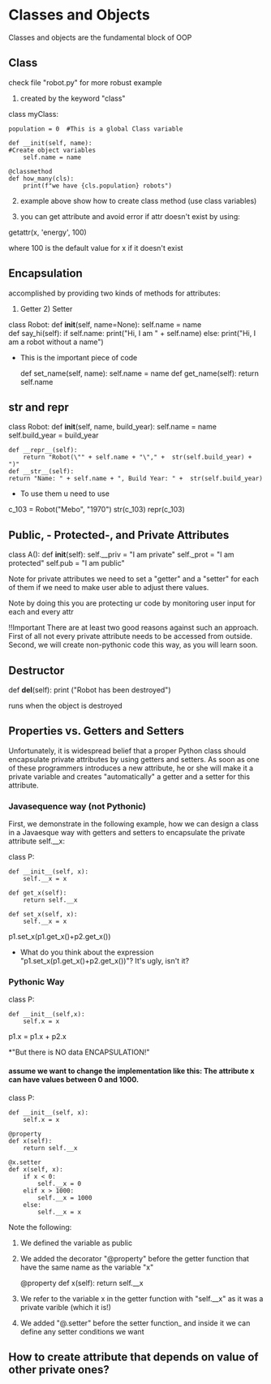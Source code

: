 # Classes and Objects

Classes and objects are the fundamental block of OOP

## Class

check file "robot.py" for more robust example

1) created by the keyword "class"

class myClass:

	population = 0  #This is a global Class variable

	def __init(self, name):
	#Create object variables
		self.name = name

	@classmethod
	def how_many(cls):
		print(f"we have {cls.population} robots")

2) example above show how to create class method (use class variables)

3) you can get attribute and avoid error if attr doesn't exist by using:

getattr(x, 'energy', 100)

where 100 is the default value for x if it doesn't exist

## Encapsulation

accomplished by providing two kinds of methods for attributes:
1) Getter		2) Setter

class Robot:
    def __init__(self, name=None):
        self.name = name   
    def say_hi(self):
        if self.name:
            print("Hi, I am " + self.name)
        else:
            print("Hi, I am a robot without a name")

* This is the important piece of code

    def set_name(self, name):
	self.name = name
    def get_name(self):
	return self.name

## __str__ and __repr__

class Robot:
    def __init__(self, name, build_year):
	self.name = name
	self.build_year = build_year

    def __repr__(self):
        return "Robot(\"" + self.name + "\"," +  str(self.build_year) +  ")"
    def __str__(self):
	return "Name: " + self.name + ", Build Year: " +  str(self.build_year)

* To use them u need to use

c_103 = Robot("Mebo", "1970")
str(c_103)
repr(c_103)


## Public, - Protected-, and Private Attributes

class A():
    def __init__(self):
        self.__priv = "I am private"
        self._prot = "I am protected"
        self.pub = "I am public"

Note for private attributes we need to set a "getter" and a "setter" for each of them if we need to make user able to adjust there values.

Note by doing this you are protecting ur code by monitoring user input for each and every attr

!!Important
There are at least two good reasons against such an approach. First of all not every private attribute needs to be accessed from outside. Second, we will create non-pythonic code this way, as you will learn soon.


## Destructor

def __del__(self):
        print ("Robot has been destroyed")

runs when the object is destroyed


## Properties vs. Getters and Setters

Unfortunately, it is widespread belief that a proper Python class should encapsulate private attributes by using getters and setters. As soon as one of these programmers introduces a new attribute, he or she will make it a private variable and creates "automatically" a getter and a setter for this attribute.

### Javasequence way (not Pythonic)

First, we demonstrate in the following example, how we can design a class in a Javaesque way with getters and setters to encapsulate the private attribute self.__x:

class P:

    def __init__(self, x):
        self.__x = x

    def get_x(self):
        return self.__x

    def set_x(self, x):
        self.__x = x

p1.set_x(p1.get_x()+p2.get_x())


* What do you think about the expression "p1.set_x(p1.get_x()+p2.get_x())"? It's ugly, isn't it?


### Pythonic Way

class P:

    def __init__(self,x):
        self.x = x

p1.x = p1.x + p2.x

*"But there is NO data ENCAPSULATION!" 


#### assume we want to change the implementation like this: The attribute x can have values between 0 and 1000.

class P:

    def __init__(self, x):
        self.x = x

    @property
    def x(self):
        return self.__x

    @x.setter
    def x(self, x):
        if x < 0:
            self.__x = 0
        elif x > 1000:
            self.__x = 1000
        else:
            self.__x = x

Note the following:

1) We defined the variable as public

2) We added the decorator "@property" before the getter function that have the same name as the variable "x"

    @property
    def x(self):
	return self.__x

3) We refer to the variable x in the getter function with "self.__x" as it was a private varible (which it is!)

4) We added "@.setter" before the setter function_ and inside it we can define any setter conditions we want

## How to create attribute that depends on value of other private ones?


